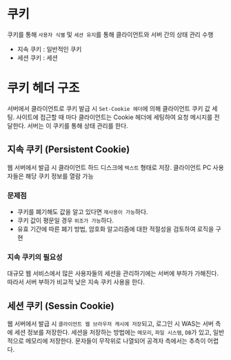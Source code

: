 # 쿠키
쿠키를 통해 `사용자 식별` 및 `세션 유지`를 통해 클라이언트와 서버 간의 상태 관리 수행
- 지속 쿠키 : 일반적인 쿠키
- 세션 쿠키 : 세션

# 쿠키 헤더 구조
서버에서 클라이언트로 쿠키 발급 시 `Set-Cookie 헤더`에 의해 클라이언트 쿠키 값 세팅.
사이트에 접근할 때 마다 클라이언트는 Cookie 헤더에 세팅하여 요청 메시지를 전달한다.
서버는 이 쿠키를 통해 상태 관리를 한다.

## 지속 쿠키 (Persistent Cookie)
웹 서버에서 발급 시 클라이언트 하드 디스크에 `텍스트` 형태로 저장.
클라이언트 PC 사용자들은 해당 쿠키 정보를 열람 가능

### 문제점
- 쿠키를 폐기해도 값을 알고 있다면 `재사용이 가능`하다. 
- 쿠키 값이 평문일 경우 `위조가 가능`하다.
- 유효 기간에 따른 폐기 방법, 암호화 알고리즘에 대한 적절성을 검토하여 로직을 구현


### 지속 쿠키의 필요성
대규모 웹 서비스에서 많은 사용자들의 세션을 관리하기에는 서버에 부하가 가해진다.
따라서 서버 부하가 비교적 낮은 지속 쿠키 사용을 한다.

## 세션 쿠키 (Sessin Cookie)
웹 서버에서 발급 시 `클라이언트 웹 브라우저 캐시에 저장`되고, 로그인 시 WAS는 서버 측에 세션 정보를 저장한다.
세션을 저장하는 방법에는 `메모리`, `파일 시스템`, `DB`가 있고, 일반적으로 메모리에 저장한다.
문자들이 무작위로 나열되어 공격자 측에서는 추측이 어렵다.
